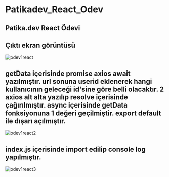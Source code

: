 # Patikadev_React_Odev
## Patika.dev React Ödevi

## Çıktı ekran görüntüsü

![odev1react](https://user-images.githubusercontent.com/36435160/183697882-64881519-d252-4145-9245-704b92d02f96.png)

## getData içerisinde promise axios await yazılmıştır. url sonuna userid eklenerek hangi kullanıcının geleceği id'sine göre belli olacaktır. 2 axios alt alta yazılıp resolve içerisinde çağırılmıştır. async içerisinde getData fonksiyonuna 1 değeri geçilmiştir. export default ile dışarı açılmıştır.

![odev1react2](https://user-images.githubusercontent.com/36435160/183698404-a9b10fda-ec7d-4cd3-9784-c551a13b133b.png)

## index.js içerisinde import edilip console log yapılmıştır.

![odev1react3](https://user-images.githubusercontent.com/36435160/183698486-af281e14-1f04-4009-87f6-571ed80da2c0.png)
